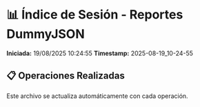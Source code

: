 # 📊 Índice de Sesión - Reportes DummyJSON

**Iniciada:** 19/08/2025 10:24:55
**Timestamp:** 2025-08-19_10-24-55

## 📋 Operaciones Realizadas

Este archivo se actualiza automáticamente con cada operación.

